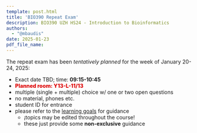 ```yaml
---
template: post.html
title: 'BIO390 Repeat Exam'
description: BIO390 UZH HS24 - Introduction to Bioinformatics
authors:
  - "@mbaudis"
date: 2025-01-23
pdf_file_name: 
---
```


The repeat exam has been *tentatively planned* for the week of January 20-24, 2025:

* Exact date TBD; time: **09:15-10:45**
* <span style="color: #d00; font-weight: 800">Planned room: Y13-L-11/13</span>
* multiple (single + multiple) choice w/ one or two open questions
* no material, phones etc.
* student ID for entrance
* please refer to the [learning goals](/UZH-BIO390/learning-goals/) for guidance
    - ¡topics may be edited throughout the course!
    - these just provide some __non-exclusive__ guidance
